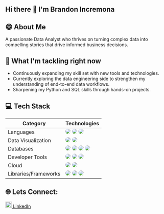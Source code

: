## Hi there 👋 I'm Brandon Incremona

## 😄 About Me
A passionate Data Analyst who thrives on turning complex data into compelling stories that drive informed business decisions. 

## 🌱 What I'm tackling right now
- Continuously expanding my skill set with new tools and technologies.
- Currently exploring the data engineering side to strengthen my understanding of end-to-end data workflows.
- Sharpening my Python and SQL skills through hands-on projects.

## 💻 Tech Stack
| Category               | Technologies                                                                                                                                                                                                                       |
|------------------------|----------------------------------------------------------------------------------------------------------------------------------------------------------------------------------------------|
| Languages              | <img src="https://img.shields.io/badge/python-3776AB?style=for-the-badge&logo=python&logoColor=white" style="border-radius: 12px;"> <img src="https://img.shields.io/badge/html5-E34F26?style=for-the-badge&logo=html5&logoColor=white" style="border-radius: 12px;"> <img src="https://img.shields.io/badge/css3-1572B6?style=for-the-badge&logo=css3&logoColor=white" style="border-radius: 12px;"> |
| Data Visualization      | <img src="https://img.shields.io/badge/Tableau-E97627?style=for-the-badge&logo=tableau&logoColor=white" style="border-radius: 12px;"> <img src="https://img.shields.io/badge/Power_BI-F2C811?style=for-the-badge&logo=powerbi&logoColor=black" style="border-radius: 12px;"> |
| Databases              | <img src="https://img.shields.io/badge/MongoDB-47A248?style=for-the-badge&logo=mongodb&logoColor=white" style="border-radius: 12px;"> <img src="https://img.shields.io/badge/MySQL-4479A1?style=for-the-badge&logo=mysql&logoColor=white" style="border-radius: 12px;"> <img src="https://img.shields.io/badge/Microsoft_SQL_Server-CC2927?style=for-the-badge&logo=microsoftsqlserver&logoColor=white" style="border-radius: 12px;"> <img src="https://img.shields.io/badge/Postgres-336791?style=for-the-badge&logo=postgresql&logoColor=white" style="border-radius: 12px;"> |
| Developer Tools         | <img src="https://img.shields.io/badge/AWS-232F3E?style=for-the-badge&logo=amazonaws&logoColor=white" style="border-radius: 12px;"> <img src="https://img.shields.io/badge/Google_Cloud-4285F4?style=for-the-badge&logo=googlecloud&logoColor=white" style="border-radius: 12px;"> <img src="https://img.shields.io/badge/Anaconda-44A833?style=for-the-badge&logo=anaconda&logoColor=white" style="border-radius: 12px;"> |
| Cloud                  | <img src="https://img.shields.io/badge/Amazon_AWS-232F3E?style=for-the-badge&logo=amazonaws&logoColor=white" style="border-radius: 12px;"> <img src="https://img.shields.io/badge/Google_Cloud-4285F4?style=for-the-badge&logo=googlecloud&logoColor=white" style="border-radius: 12px;">  |
| Libraries/Frameworks    | <img src="https://img.shields.io/badge/Pandas-150458?style=for-the-badge&logo=pandas&logoColor=white" style="border-radius: 12px;"> <img src="https://img.shields.io/badge/NumPy-013243?style=for-the-badge&logo=numpy&logoColor=white" style="border-radius: 12px;"> <img src="https://img.shields.io/badge/scikit--learn-F7931E?style=for-the-badge&logo=scikit-learn&logoColor=white" style="border-radius: 12px;"> |





## 🌐 Lets Connect:

<a href="https://www.linkedin.com/in/brandon-incremona-26231126a/">
    <img src="https://cdn.jsdelivr.net/gh/devicons/devicon/icons/linkedin/linkedin-original.svg" width="20" height="20" alt="LinkedIn"/> LinkedIn
</a>
